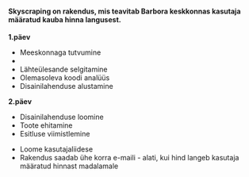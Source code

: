 #### Skyscraping on rakendus, mis teavitab Barbora keskkonnas kasutaja määratud kauba hinna langusest. 


**1.päev**
- Meeskonnaga tutvumine
- 
- Lähteülesande selgitamine
- Olemasoleva koodi analüüs
- Disainilahenduse alustamine


**2.päev**
- Disainilahenduse loomine
- Toote ehitamine
- Esitluse viimistlemine



* Loome kasutajaliidese
* Rakendus saadab ühe korra e-maili - alati, kui hind langeb kasutaja määratud hinnast madalamale







